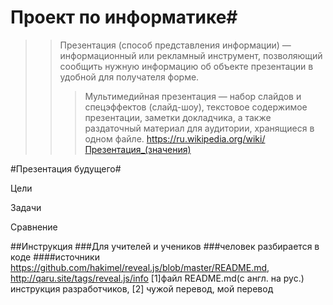 #	Проект по информатике#

>>Презентация (способ представления информации) — информационный или рекламный инструмент, позволяющий сообщить нужную информацию об объекте презентации в удобной для получателя форме.
>>>Мультимедийная презентация — набор слайдов и спецэффектов (слайд-шоу), текстовое содержимое презентации, заметки докладчика, а также раздаточный материал для аудитории, хранящиеся в одном файле.
>	https://ru.wikipedia.org/wiki/Презентация_(значения)

#Презентация будущего#

Цели

Задачи

Сравнение

##Инструкция
###Для учителей и учеников
###человек разбирается в коде
####источники https://github.com/hakimel/reveal.js/blob/master/README.md, http://qaru.site/tags/reveal.js/info 
	[1]файл README.md(с англ. на рус.) инструкция разработчиков, [2] чужой перевод, мой перевод
